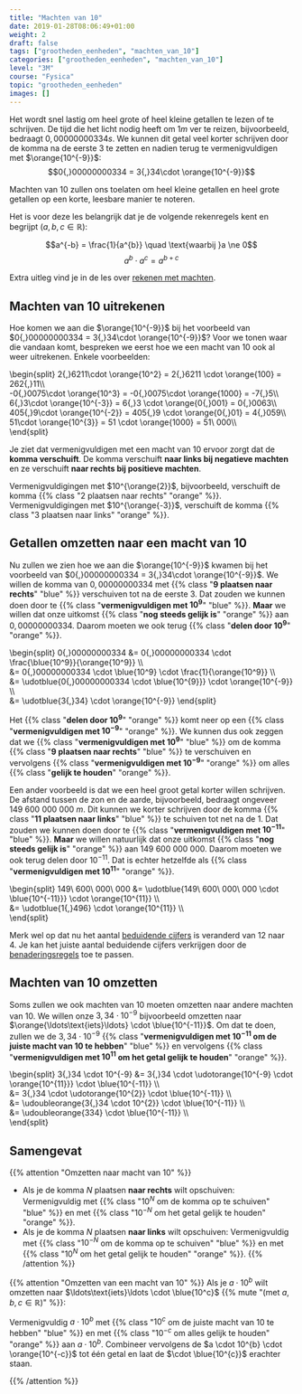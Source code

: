 ```yaml
---
title: "Machten van 10"
date: 2019-01-28T08:06:49+01:00
weight: 2
draft: false
tags: ["grootheden_eenheden", "machten_van_10"]
categories: ["grootheden_eenheden", "machten_van_10"]
level: "3M"
course: "Fysica"
topic: "grootheden_eenheden"
images: []
---
```


Het wordt snel lastig om heel grote of heel kleine getallen te lezen of te 
schrijven.
De tijd die het licht nodig
heeft om $1 \si{ m}$ ver te reizen, bijvoorbeeld, bedraagt $0{,}00000000334 
\si{ s}$. We kunnen dit getal veel korter schrijven door de komma na de eerste 
3 te zetten en nadien terug te vermenigvuldigen met $\orange{10^{-9}}$:
$$0{,}00000000334 = 3{,}34\cdot \orange{10^{-9}}$$

Machten van 10 zullen ons toelaten om heel kleine getallen en heel grote 
getallen op een korte, leesbare manier te noteren.

Het is voor deze les belangrijk dat je de volgende rekenregels kent en begrijpt 
($a, b, c \in \mathbb{R}$):

$$a^{-b} = \frac{1}{a^{b}} \quad \text{waarbij }a \ne 0$$
$$a^b \cdot a^c = a^{b+c}$$

Extra uitleg vind je in de les over [rekenen met 
machten](../../../wiskunde/rekenen/machten/#producten-van-machten).

## Machten van 10 uitrekenen
Hoe komen we aan die $\orange{10^{-9}}$ bij het voorbeeld van $0{,}00000000334 
= 3{,}34\cdot \orange{10^{-9}}$? Voor we tonen waar die vandaan komt, bespreken 
we eerst hoe we een macht van 10 ook al weer uitrekenen. Enkele voorbeelden:

\begin{split}
    2{,}6211\cdot \orange{10^2} = 2{,}6211 \cdot \orange{100} = 262{,}11\\\\\
    -0{,}0075\cdot \orange{10^3} = -0{,}0075\cdot \orange{1000} = -7{,}5\\\\\
    6{,}3\cdot \orange{10^{-3}} = 6{,}3 \cdot \orange{0{,}001} = 0{,}0063\\\\\
    405{,}9\cdot \orange{10^{-2}} = 405{,}9 \cdot \orange{0{,}01} = 4{,}059\\\\\
    51\cdot \orange{10^{3}} = 51 \cdot \orange{1000} = 51\ 000\\\\\
\end{split}

Je ziet dat vermenigvuldigen met een macht van 10
ervoor zorgt dat de **komma verschuift**.
De komma verschuift **naar links bij negatieve machten** en ze verschuift **naar rechts bij positieve machten**.

Vermenigvuldigingen met $10^{\orange{2}}$, bijvoorbeeld, verschuift de komma {{% class "2 plaatsen naar rechts" "orange" %}}.
Vermenigvuldigingen met $10^{\orange{-3}}$, verschuift de komma {{% class "3 plaatsen naar links" "orange" %}}.

## Getallen omzetten naar een macht van 10
Nu zullen we zien hoe we aan die $\orange{10^{-9}}$ kwamen bij het voorbeeld 
van $0{,}00000000334 = 3{,}34\cdot \orange{10^{-9}}$.
We willen de komma van $0{,}00000000334$ met
{{% class "**9 plaatsen naar rechts**" "blue" %}}
verschuiven tot na de eerste 3. Dat zouden we kunnen doen door te
{{% class "**vermenigvuldigen met $10^9$**" "blue" %}}.
**Maar** we willen dat onze uitkomst
{{% class "**nog steeds gelijk is**" "orange" %}}
aan $0{,}00000000334$. Daarom moeten we ook terug
{{% class "**delen door $10^9$**" "orange" %}}.

\begin{split}
    0{,}00000000334 &= 0{,}00000000334 \cdot \frac{\blue{10^9}}{\orange{10^9}} \\\\\
                    &= 0{,}00000000334 \cdot \blue{10^9} \cdot \frac{1}{\orange{10^9}} \\\\\
                    &= \udotblue{0{,}00000000334 \cdot \blue{10^{9}}} \cdot \orange{10^{-9}} \\\\\
                    &= \udotblue{3{,}34} \cdot \orange{10^{-9}}
\end{split}

Het {{% class "**delen door $10^9$**" "orange" %}} komt neer op
een {{% class "**vermenigvuldigen met $10^{-9}$**" "orange" %}}. We kunnen dus ook
zeggen dat we
{{% class "**vermenigvuldigen met $10^9$**" "blue" %}} om de komma
{{% class "**9 plaatsen naar rechts**" "blue" %}} te verschuiven en vervolgens
{{% class "**vermenigvuldigen met $10^{-9}$**" "orange" %}} om alles
{{% class "**gelijk te houden**" "orange" %}}.

Een ander voorbeeld is dat we een heel groot getal korter willen schrijven. De
afstand tussen de zon en de aarde, bijvoorbeeld, bedraagt ongeveer
$149\ 600\ 000\ 000\ \si{m}$. Dit kunnen we korter schrijven door de komma 
{{% class "**11 plaatsen naar links**" "blue" %}} te schuiven tot net na de 1.
Dat zouden we kunnen doen door te
{{% class "**vermenigvuldigen met $10^{-11}$**" "blue" %}}. **Maar** we willen
natuurlijk dat onze uitkomst
{{% class "**nog steeds gelijk is**" "orange" %}} aan $149\ 600\ 000\ 000$.
Daarom moeten we ook terug delen door $10^{-11}$. Dat is echter hetzelfde als
{{% class "**vermenigvuldigen met $10^{11}$**" "orange" %}}.

\begin{split}
    149\ 600\ 000\ 000 &= \udotblue{149\ 600\ 000\ 000 \cdot \blue{10^{-11}}} \cdot \orange{10^{11}} \\\\\
                       &= \udotblue{1{,}496} \cdot \orange{10^{11}} \\\\\
\end{split}

Merk wel op dat nu het aantal [beduidende cijfers](../beduidende_cijfers) is
veranderd van 12 naar 4. Je kan het juiste aantal beduidende cijfers
verkrijgen door de [benaderingsregels](../benaderingsregels) toe te passen.

## Machten van 10 omzetten
Soms zullen we ook machten van 10 moeten omzetten naar andere machten van 10.
We willen onze $3{,}34 \cdot 10^{-9}$ bijvoorbeeld omzetten naar 
$\orange{\ldots\text{iets}\ldots} \cdot \blue{10^{-11}}$. Om dat te doen, 
zullen we de $3{,}34 \cdot 10^{-9}$
{{% class "**vermenigvuldigen met $10^{-11}$ om de juiste macht van 10 te hebben**" "blue" %}}
en vervolgens 
{{% class "**vermenigvuldigen met $10^{11}$ om het getal gelijk te houden**" "orange" %}}.

\begin{split}
    3{,}34 \cdot 10^{-9} &= 3{,}34 \cdot \udotorange{10^{-9} \cdot \orange{10^{11}}} \cdot \blue{10^{-11}} \\\\\
                         &= 3{,}34 \cdot \udotorange{10^{2}} \cdot \blue{10^{-11}} \\\\\
                         &= \udoubleorange{3{,}34 \cdot 10^{2}} \cdot \blue{10^{-11}} \\\\\
                         &= \udoubleorange{334} \cdot \blue{10^{-11}} \\\\\
\end{split}

## Samengevat
{{% attention "Omzetten naar macht van 10" %}}
* Als je de komma $N$ plaatsen **naar rechts** wilt opschuiven:
Vermenigvuldig met {{% class "$10^{N}$ om de komma op te schuiven" "blue" %}} en met {{% class "$10^{-N}$ om het getal gelijk te houden" "orange" %}}.
* Als je de komma $N$ plaatsen **naar links** wilt opschuiven:
Vermenigvuldig met {{% class "$10^{-N}$ om de komma op te schuiven" "blue" %}} en met {{% class "$10^N$ om het getal gelijk te houden" "orange" %}}.
{{% /attention %}}

{{% attention "Omzetten van een macht van 10" %}}
Als je $a \cdot 10^b$ wilt omzetten naar $\ldots\text{iets}\ldots \cdot \blue{10^c}$
{{% mute "(met $a, b, c \in \mathbb{R}$)" %}}:

Vermenigvuldig $a \cdot 10^b$ met
{{% class "$10^{c}$ om de juiste macht van 10 te hebben" "blue" %}} en met
{{% class "$10^{-c}$ om alles gelijk te houden" "orange" %}} aan $a \cdot 10^b$.
Combineer vervolgens de $a \cdot 10^{b} \cdot \orange{10^{-c}}$ tot één getal en
laat de $\cdot \blue{10^{c}}$ erachter staan.

{{% /attention %}}

